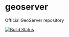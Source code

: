 # geoserver
Official GeoServer repository

[![Build Status](https://travis-ci.org/geoserver/geoserver.svg)](https://travis-ci.org/geoserver/geoserver)
